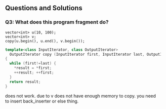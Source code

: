 ## Questions and Solutions


### Q3: What does this program fragment do?
```
vector<int> u(10, 100);
vector<int> v;
copy(u.begin(), u.end(), v.begin());
```
```c++
template<class InputIterator, class OutputIterator>
  OutputIterator copy (InputIterator first, InputIterator last, OutputIterator result)
{
  while (first!=last) {
    *result = *first;
    ++result; ++first;
  }
  return result;
}
```
does not work. due to v does not have enough memory to copy. you need to insert back_inserter or else thing.